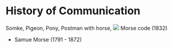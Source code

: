 # History of Communication

Somke, Pigeon, Pony, Postman with horse,
![](morse.jpg)
Morse code (1832)
- Samue Morse (1791 - 1872)
